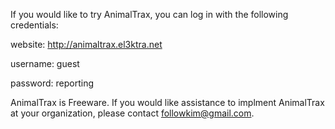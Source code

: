 If you would like to try AnimalTrax, you can log in with the following credentials:

website: http://animaltrax.el3ktra.net

username: guest

password: reporting

AnimalTrax is Freeware.  If you would like assistance to implment AnimalTrax at your organization, please contact followkim@gmail.com.
